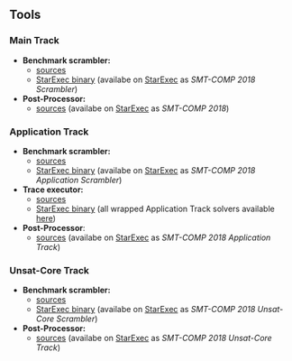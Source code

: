 ## Tools

### Main Track

- **Benchmark scrambler:**
  - [sources](https://github.com/SMT-COMP/scrambler/archive/smtcomp2018.tar.gz)
  - [StarExec binary](https://github.com/SMT-COMP/scrambler/releases/download/smtcomp2018/SMT-COMP-2018-Main-Scrambler.tar.xz)
  (availabe on [StarExec](http://www.starexec.org) as *SMT-COMP 2018 Scrambler*)
- **Post-Processor:**
  - [sources](https://github.com/SMT-COMP/postprocessors/releases/download/smtcomp2018/SMT-COMP-2018-Main-Track-Postprocessor.tgz)
  (availabe on [StarExec](http://www.starexec.org) as *SMT-COMP 2018*)

### Application Track

- **Benchmark scrambler:**
  - [sources](https://github.com/SMT-COMP/scrambler/archive/smtcomp2018.tar.gz)
  - [StarExec binary](https://github.com/SMT-COMP/scrambler/releases/download/smtcomp2018/SMT-COMP-2018-Application-Scrambler.tar.xz)
  (availabe on [StarExec](http://www.starexec.org) as *SMT-COMP 2018 Application Scrambler*)
- **Trace executor:**
  - [sources](https://github.com/SMT-COMP/trace-executor/archive/smtcomp2018.tar.gz)
  - [StarExec binary](https://github.com/SMT-COMP/trace-executor/releases/download/smtcomp2018/SMT-COMP-2018-trace-executor.tar.xz)
  (all wrapped Application Track solvers available [here](https://www.starexec.org/starexec/secure/explore/spaces.jsp?id=311571))
- **Post-Processor**:
  - [sources](https://github.com/SMT-COMP/postprocessors/releases/download/smtcomp2018/SMT-COMP-2018-Application-Track-Postprocessor.tgz)
  (availabe on [StarExec](http://www.starexec.org) as *SMT-COMP 2018 Application Track*)

### Unsat-Core Track

- **Benchmark scrambler:**
  - [sources](https://github.com/SMT-COMP/scrambler/archive/smtcomp2018.tar.gz)
  - [StarExec binary](https://github.com/SMT-COMP/scrambler/releases/download/smtcomp2018/SMT-COMP-2018-Unsat-Core-Scrambler.tar.xz)
  (availabe on [StarExec](http://www.starexec.org) as *SMT-COMP 2018 Unsat-Core Scrambler*)
- **Post-Processor:**
  - [sources](https://github.com/SMT-COMP/postprocessors/releases/download/smtcomp2018/SMT-COMP-2018-Unsat-Core-Track-Postprocessor.tgz)
  (availabe on [StarExec](http://www.starexec.org) as *SMT-COMP 2018 Unsat-Core Track*)

